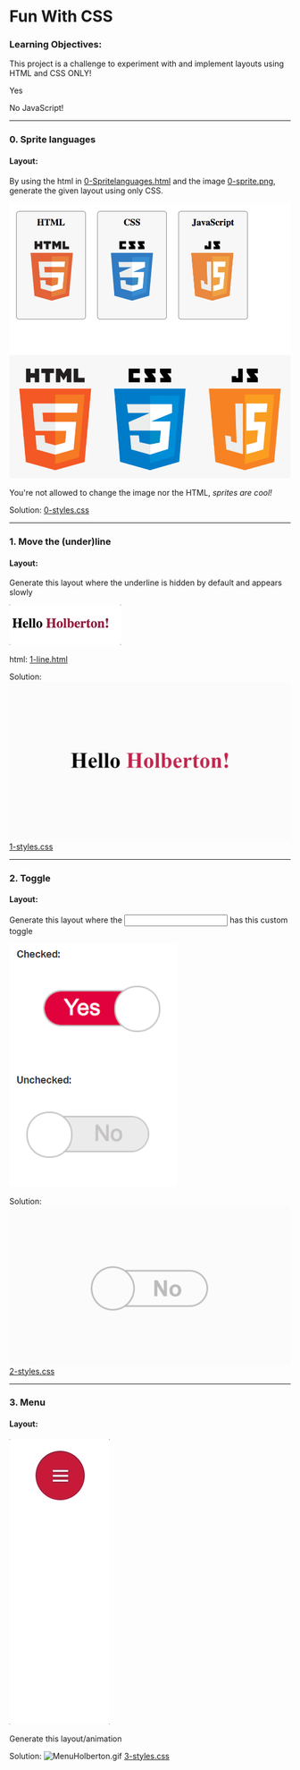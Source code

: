 # Fun With CSS
### Learning Objectives:
This project is a challenge to experiment with and implement layouts using HTML and CSS ONLY!

Yes

No JavaScript!

---
### 0. Sprite languages
#### Layout:
By using the html in [0-Spritelanguages.html](**0-Spritelanguages.html**) and the image [0-sprite.png](**0-sprite.png**), generate the given layout using only CSS.

![layout](0-layout.png)
![0-sprite.png](0-sprite.png)

You're not allowed to change the image nor the HTML, *sprites are cool!*

Solution: [0-styles.css](0-styles.css)

---
### 1. Move the (under)line
#### Layout:

Generate this layout where the underline is hidden by default and appears slowly

![layout](1-layout.gif)

html: [1-line.html](1-line.html)

Solution:
![HelloHolbertonCSS.gif](HelloHolbertonCSS.gif)
[1-styles.css](1-styles.css)

---

### 2. Toggle
#### Layout:

Generate this layout where the <input> has this custom toggle

![layout](2-layout.png)


Solution:
![ToggleHolberton.gif](ToggleHolberton.gif)
[2-styles.css](2-styles.css)

---

### 3. Menu
#### Layout:
![layout](3-layout.gif)

Generate this layout/animation

Solution:
![MenuHolberton.gif](MenuHolberton.gif)
[3-styles.css](3-styles.css)
